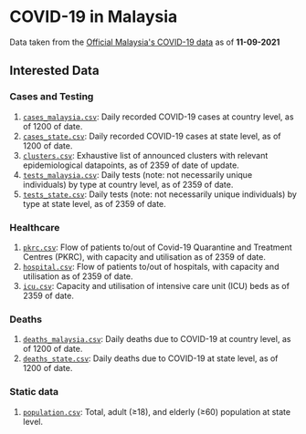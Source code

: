 # COVID-19 in Malaysia

Data taken from the [Official Malaysia's COVID-19 data](https://github.com/MoH-Malaysia/covid19-public) as of **11-09-2021**

## Interested Data

### Cases and Testing

1. [`cases_malaysia.csv`](https://github.com/MoH-Malaysia/covid19-public/blob/main/epidemic/cases_malaysia.csv): Daily recorded COVID-19 cases at country level, as of 1200 of date.
2. [`cases_state.csv`](https://github.com/MoH-Malaysia/covid19-public/blob/main/epidemic/cases_state.csv): Daily recorded COVID-19 cases at state level, as of 1200 of date.
3. [`clusters.csv`](https://github.com/MoH-Malaysia/covid19-public/blob/main/epidemic/clusters.csv): Exhaustive list of announced clusters with relevant epidemiological datapoints, as of 2359 of date of update.
4. [`tests_malaysia.csv`](https://github.com/MoH-Malaysia/covid19-public/blob/main/epidemic/tests_malaysia.csv): Daily tests (note: not necessarily unique individuals) by type at country level, as of 2359 of date.
5. [`tests_state.csv`](https://github.com/MoH-Malaysia/covid19-public/blob/main/epidemic/tests_malaysia.csv): Daily tests (note: not necessarily unique individuals) by type at state level, as of 2359 of date.

### Healthcare

1. [`pkrc.csv`](https://github.com/MoH-Malaysia/covid19-public/blob/main/epidemic/pkrc.csv): Flow of patients to/out of Covid-19 Quarantine and Treatment Centres (PKRC), with capacity and utilisation as of 2359 of date.
2. [`hospital.csv`](https://github.com/MoH-Malaysia/covid19-public/blob/main/epidemic/hospital.csv): Flow of patients to/out of hospitals, with capacity and utilisation as of 2359 of date.
3. [`icu.csv`](https://github.com/MoH-Malaysia/covid19-public/blob/main/epidemic/icu.csv): Capacity and utilisation of intensive care unit (ICU) beds as of 2359 of date.

### Deaths

1. [`deaths_malaysia.csv`](https://github.com/MoH-Malaysia/covid19-public/blob/main/epidemic/deaths_malaysia.csv): Daily deaths due to COVID-19 at country level, as of 1200 of date.
2. [`deaths_state.csv`](https://github.com/MoH-Malaysia/covid19-public/blob/main/epidemic/deaths_state.csv): Daily deaths due to COVID-19 at state level, as of 1200 of date.

### Static data

1. [`population.csv`](https://github.com/MoH-Malaysia/covid19-public/blob/main/static/population.csv): Total, adult (≥18), and elderly (≥60) population at state level.

